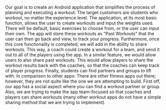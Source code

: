 Our goal is to create an Android application that simplifies the process of planning and executing a workout. The target customers are students who workout, no matter the experience level. The application, at its most basic function, allows the user to create workouts and input the weights used. There will be default, basic exercises to choose from, or the user can input their own. The app will store these workouts as "Past Workouts" that the user can then go back and view, to track your progress. Furthermore, once this core functionality is completed, we will add in the ability to share workouts. This way, a coach could create a workout for a team, and send it out to all of the players using the app. In a similar feature, we would allow users to also share past workouts. This would allow players to share the workout results back with the coaches, so that the coaches can keep track of player progress. Finally, students can find partners and groups to lift with.
In comparison to other apps: There are other fitness apps out there; however, they are not quite like the one we are attempting to build. First off, our app has a social aspect where you can find a workout partner or group. Also, we are trying to make the app team-focused so that coaches and players can share workouts (many other workout apps do not have a simple sharing method that we are trying to implement).
